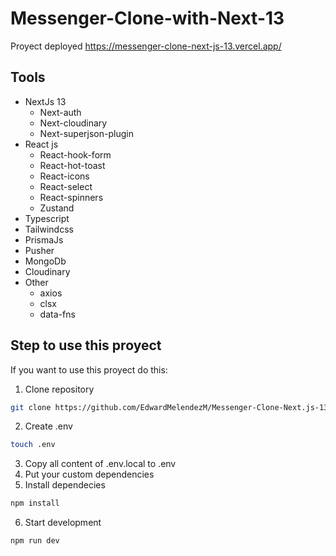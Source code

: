 # Messenger-Clone-with-Next-13

Proyect deployed https://messenger-clone-next-js-13.vercel.app/

## Tools
 - NextJs 13
    - Next-auth
    - Next-cloudinary
    - Next-superjson-plugin
 - React js
    - React-hook-form
    - React-hot-toast
    - React-icons
    - React-select
    - React-spinners
    - Zustand
 - Typescript
 - Tailwindcss
 - PrismaJs
 - Pusher
 - MongoDb
 - Cloudinary
 - Other
    - axios
    - clsx
    - data-fns
 


## Step to use this proyect
If you want to use this proyect do this:

1. Clone repository

```bash
git clone https://github.com/EdwardMelendezM/Messenger-Clone-Next.js-13.git
```
2. Create .env
```bash
touch .env
```
3. Copy all content of .env.local to .env
4. Put your custom dependencies
5. Install dependecies
```bash
npm install
```

6. Start development
```bash
npm run dev
```

